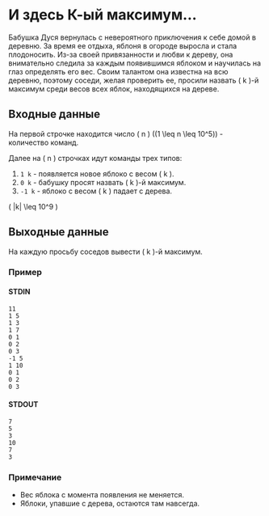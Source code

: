 # И здесь К-ый максимум...

Бабушка Дуся вернулась с невероятного приключения к себе домой в деревню. За время ее отдыха, яблоня в огороде выросла и стала плодоносить. Из-за своей привязанности и любви к дереву, она внимательно следила за каждым появившимся яблоком и научилась на глаз определять его вес. Своим талантом она известна на всю деревню, поэтому соседи, желая проверить ее, просили назвать \( k \)-й максимум среди весов всех яблок, находящихся на дереве.

## Входные данные

На первой строчке находится число \( n \) \((1 \leq n \leq 10^5)\) - количество команд.

Далее на \( n \) строчках идут команды трех типов:

1. `1 k` - появляется новое яблоко с весом \( k \).
2. `0 k` - бабушку просят назвать \( k \)-й максимум.
3. `-1 k` - яблоко с весом \( k \) падает с дерева.

\( |k| \leq 10^9 \)

## Выходные данные

На каждую просьбу соседов вывести \( k \)-й максимум.

### Пример

#### STDIN
```
11
1 5
1 3
1 7
0 1
0 2
0 3
-1 5
1 10
0 1
0 2
0 3
```

#### STDOUT
```
7
5
3
10
7
3
```

### Примечание

- Вес яблока с момента появления не меняется.
- Яблоки, упавшие с дерева, остаются там навсегда.